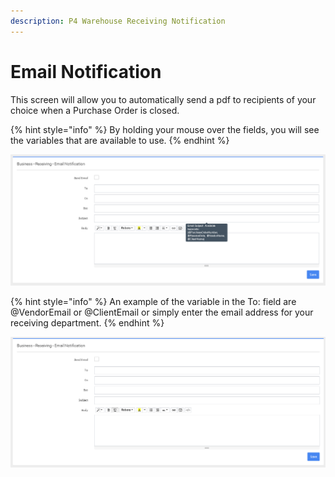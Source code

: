 ```yaml
---
description: P4 Warehouse Receiving Notification
---
```


# Email Notification

This screen will allow you to automatically send a pdf to recipients of your choice when a Purchase Order is closed.

{% hint style="info" %}
By holding your mouse over the fields, you will see the variables that are available to use.
{% endhint %}

![P4 Warehouse Email Variables](<../../../.gitbook/assets/image (245).png>)

{% hint style="info" %}
An example of the variable in the To: field are @VendorEmail or @ClientEmail or simply enter the email address for your receiving department.&#x20;
{% endhint %}

![P4 Warehouse Receiving Notification Setup](<../../../.gitbook/assets/image (78).png>)
